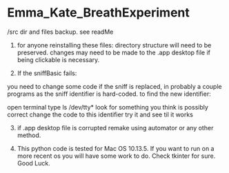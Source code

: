 # Emma_Kate_BreathExperiment
/src dir and files backup. see readMe


1. for anyone reinstalling these files:
directory structure will need to be 
preserved. changes may need to be 
made to the .app desktop file if
being clickable is necessary.

2. If the sniffBasic fails:

you need to change some code
if the sniff is replaced, 
in probably a couple programs
as the sniff identifier is 
hard-coded. 
to find the new identifier:

open terminal
type ls /dev/tty*
look for something you think is
possibly correct
change the code to this identifier
try it and see til it works

3. if .app desktop file is corrupted
remake using automator or any other 
method. 

4. This python code is tested for 
Mac OS 10.13.5.
If you want to run on a more recent
os you will have some work to do. 
Check tkinter for sure.
Good Luck.
